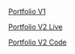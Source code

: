 [Portfolio V1](https://suzynakayama.github.io/Suzy-Nakayama-v1)

[Portfolio V2 Live](https://www.suzynakayama.com)

[Portfolio V2 Code](https://github.com/suzynakayama/suzy-nakayama-v2)
